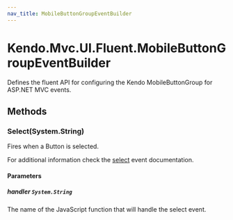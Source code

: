 ```yaml
---
nav_title: MobileButtonGroupEventBuilder
---
```


# Kendo.Mvc.UI.Fluent.MobileButtonGroupEventBuilder
Defines the fluent API for configuring the Kendo MobileButtonGroup for ASP.NET MVC events.




## Methods


### Select(System.String)
Fires when a Button is selected.

For additional information check the [select](/api/web/mobilebuttongroup#events-select) event documentation.


#### Parameters

##### handler `System.String`
The name of the JavaScript function that will handle the select event.






